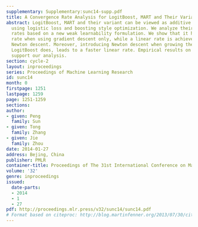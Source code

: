```yaml
---
supplementary: Supplementary:sunc14-supp.pdf
title: A Convergence Rate Analysis for LogitBoost, MART and Their Variant
abstract: LogitBoost, MART and their variant can be viewed as additive tree regression
  using logistic loss and boosting style optimization. We analyze their convergence
  rates based on a new weak learnability formulation. We show that it has O(\frac1T)
  rate when using gradient descent only, while a linear rate is achieved when using
  Newton descent. Moreover, introducing Newton descent when growing the trees, as
  LogitBoost does, leads to a faster linear rate. Empirical results on UCI datasets
  support our analysis.
section: cycle-2
layout: inproceedings
series: Proceedings of Machine Learning Research
id: sunc14
month: 0
firstpage: 1251
lastpage: 1259
page: 1251-1259
sections: 
author:
- given: Peng
  family: Sun
- given: Tong
  family: Zhang
- given: Jie
  family: Zhou
date: 2014-01-27
address: Bejing, China
publisher: PMLR
container-title: Proceedings of The 31st International Conference on Machine Learning
volume: '32'
genre: inproceedings
issued:
  date-parts:
  - 2014
  - 1
  - 27
pdf: http://proceedings.mlr.press/v32/sunc14/sunc14.pdf
# Format based on citeproc: http://blog.martinfenner.org/2013/07/30/citeproc-yaml-for-bibliographies/
---
```


